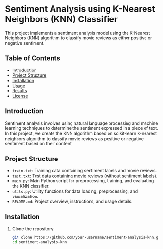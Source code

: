 # Sentiment Analysis using K-Nearest Neighbors (KNN) Classifier

This project implements a sentiment analysis model using the K-Nearest Neighbors (KNN) algorithm to classify movie reviews as either positive or negative sentiment.

## Table of Contents
- [Introduction](#introduction)
- [Project Structure](#project-structure)
- [Installation](#installation)
- [Usage](#usage)
- [Results](#results)
- [License](#license)

## Introduction

Sentiment analysis involves using natural language processing and machine learning techniques to determine the sentiment expressed in a piece of text. 
In this project, we create the KNN algorithm based on scikit-learn k-nearest neighbors algorithm to classify movie reviews as positive or negative sentiment based on their content.

## Project Structure

- `train.txt`: Training data containing sentiment labels and movie reviews.
- `test.txt`: Test data containing movie reviews (without sentiment labels).
- `main.py`: Main Python script for preprocessing, training, and evaluating the KNN classifier.
- `utils.py`: Utility functions for data loading, preprocessing, and visualization.
- `README.md`: Project overview, instructions, and usage details.

## Installation

1. Clone the repository:
   ```bash
   git clone https://github.com/your-username/sentiment-analysis-knn.git
   cd sentiment-analysis-knn
